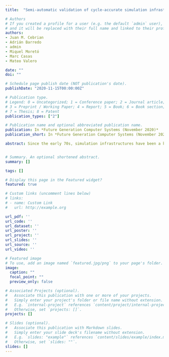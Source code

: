 ```yaml
---
title:  "Semi-automatic validation of cycle-accurate simulation infrastructures: The case for gem5-x86"

# Authors
# If you created a profile for a user (e.g. the default `admin` user), write the username (folder name) here 
# and it will be replaced with their full name and linked to their profile.
authors:
- Juan M. Cebrian
- Adrián Barredo
- admin
- Miquel Moretó
- Marc Casas
- Mateo Valero

date: ""
doi: ""

# Schedule page publish date (NOT publication's date).
publishDate: "2020-11-15T00:00:00Z"

# Publication type.
# Legend: 0 = Uncategorized; 1 = Conference paper; 2 = Journal article;
# 3 = Preprint / Working Paper; 4 = Report; 5 = Book; 6 = Book section;
# 7 = Thesis; 8 = Patent
publication_types: ["2"]

# Publication name and optional abbreviated publication name.
publication: In *Future Generation Computer Systems (November 2020)*
publication_short: In *Future Generation Computer Systems (November 2020)*

abstract: Since the early 70s, simulation infrastructures have been a keystone in computer architecture research, providing a fast and reliable way to prototype and evaluate ideas for future computing systems. There are different types of simulators, from most detailed (cycle-accurate) to time-based/functional and analytical modeling. Increasing accuracy translates into several orders of magnitude in terms of simulation speed. Yet, a question remains open: are the results derived from the simulation infrastructure representative of a real machine?


# Summary. An optional shortened abstract.
summary: []

tags: []

# Display this page in the Featured widget?
featured: true

# Custom links (uncomment lines below)
# links:
# - name: Custom Link
#   url: http://example.org

url_pdf: ''
url_code: ''
url_dataset: ''
url_poster: ''
url_project: ''
url_slides: ''
url_source: ''
url_video: ''

# Featured image
# To use, add an image named `featured.jpg/png` to your page's folder. 
image:
  caption: ""
  focal_point: ""
  preview_only: false

# Associated Projects (optional).
#   Associate this publication with one or more of your projects.
#   Simply enter your project's folder or file name without extension.
#   E.g. `internal-project` references `content/project/internal-project/index.md`.
#   Otherwise, set `projects: []`.
projects: []

# Slides (optional).
#   Associate this publication with Markdown slides.
#   Simply enter your slide deck's filename without extension.
#   E.g. `slides: "example"` references `content/slides/example/index.md`.
#   Otherwise, set `slides: ""`.
slides: []
---
```

